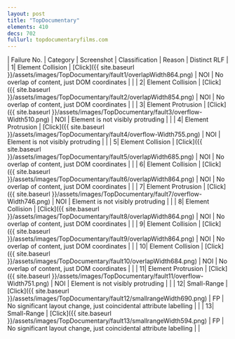 ```yaml
---
layout: post
title: "TopDocumentary"
elements: 410
decs: 702
fullurl: topdocumentaryfilms.com
---
```

| Failure No. | Category | Screenshot | Classification | Reason | Distinct RLF |
| 1| Element Collision | [Click]({{ site.baseurl }}/assets/images/TopDocumentary/fault1/overlapWidth864.png) | NOI | No overlap of content, just DOM coordinates | |
| 2| Element Collision | [Click]({{ site.baseurl }}/assets/images/TopDocumentary/fault2/overlapWidth854.png) | NOI | No overlap of content, just DOM coordinates | |
| 3| Element Protrusion | [Click]({{ site.baseurl }}/assets/images/TopDocumentary/fault3/overflow-Width510.png) | NOI | Element is not visibly protruding | |
| 4| Element Protrusion | [Click]({{ site.baseurl }}/assets/images/TopDocumentary/fault4/overflow-Width755.png) | NOI | Element is not visibly protruding | |
| 5| Element Collision | [Click]({{ site.baseurl }}/assets/images/TopDocumentary/fault5/overlapWidth685.png) | NOI | No overlap of content, just DOM coordinates | |
| 6| Element Collision | [Click]({{ site.baseurl }}/assets/images/TopDocumentary/fault6/overlapWidth864.png) | NOI | No overlap of content, just DOM coordinates | |
| 7| Element Protrusion | [Click]({{ site.baseurl }}/assets/images/TopDocumentary/fault7/overflow-Width746.png) | NOI | Element is not visibly protruding | |
| 8| Element Collision | [Click]({{ site.baseurl }}/assets/images/TopDocumentary/fault8/overlapWidth864.png) | NOI | No overlap of content, just DOM coordinates | |
| 9| Element Collision | [Click]({{ site.baseurl }}/assets/images/TopDocumentary/fault9/overlapWidth864.png) | NOI | No overlap of content, just DOM coordinates | |
| 10| Element Collision | [Click]({{ site.baseurl }}/assets/images/TopDocumentary/fault10/overlapWidth684.png) | NOI | No overlap of content, just DOM coordinates | |
| 11| Element Protrusion | [Click]({{ site.baseurl }}/assets/images/TopDocumentary/fault11/overflow-Width751.png) | NOI | Element is not visibly protruding | |
| 12| Small-Range | [Click]({{ site.baseurl }}/assets/images/TopDocumentary/fault12/smallrangeWidth690.png) | FP | No significant layout change, just coincidental attribute labelling | |
| 13| Small-Range | [Click]({{ site.baseurl }}/assets/images/TopDocumentary/fault13/smallrangeWidth594.png) | FP | No significant layout change, just coincidental attribute labelling | |
